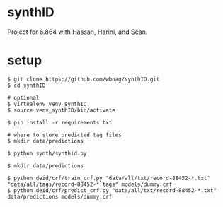 # synthID
Project for 6.864 with Hassan, Harini, and Sean.

# setup

    $ git clone https://github.com/wboag/synthID.git
    $ cd synthID

    # optional
    $ virtualenv venv_synthID
    $ source venv_synthID/bin/activate

    $ pip install -r requirements.txt

    # where to store predicted tag files
    $ mkdir data/predictions

    $ python synth/synthid.py

    $ mkdir data/predictions

    $ python deid/crf/train_crf.py "data/all/txt/record-88452-*.txt" "data/all/tags/record-88452-*.tags" models/dummy.crf
    $ python deid/crf/predict_crf.py "data/all/txt/record-88452-*.txt" data/predictions models/dummy.crf

